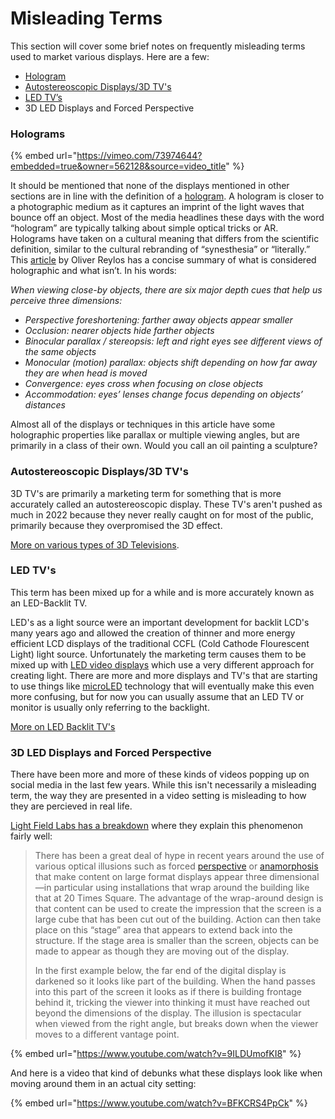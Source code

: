 # Misleading Terms

This section will cover some brief notes on frequently misleading terms used to market various displays. Here are a few:

* [Hologram](misleading-terms.md#holograms)
* [Autostereoscopic Displays/3D TV's](misleading-terms.md#autostereoscopic-displays-3d-tvs)
* [LED TV’s](misleading-terms.md#led-tvs)
* 3D LED Displays and Forced Perspective

### Holograms

{% embed url="https://vimeo.com/73974644?embedded=true&owner=562128&source=video_title" %}

It should be mentioned that none of the displays mentioned in other sections are in line with the definition of a [hologram](https://en.wikipedia.org/wiki/Holography). A hologram is closer to a photographic medium as it captures an imprint of the light waves that bounce off an object. Most of the media headlines these days with the word “hologram” are typically talking about simple optical tricks or AR. Holograms have taken on a cultural meaning that differs from the scientific definition, similar to the cultural rebranding of “synesthesia” or “literally.” This [article](http://doc-ok.org/?p=1172) by Oliver Reylos has a concise summary of what is considered holographic and what isn’t. In his words:

_When viewing close-by objects, there are six major depth cues that help us perceive three dimensions:_

* _Perspective foreshortening: farther away objects appear smaller_
* _Occlusion: nearer objects hide farther objects_
* _Binocular parallax / stereopsis: left and right eyes see different views of the same objects_
* _Monocular (motion) parallax: objects shift depending on how far away they are when head is moved_
* _Convergence: eyes cross when focusing on close objects_
* _Accommodation: eyes’ lenses change focus depending on objects’ distances_

Almost all of the displays or techniques in this article have some holographic properties like parallax or multiple viewing angles, but are primarily in a class of their own. Would you call an oil painting a sculpture?

### Autostereoscopic Displays/3D TV's

3D TV's are primarily a marketing term for something that is more accurately called an autostereoscopic display. These TV's aren't pushed as much in 2022 because they never really caught on for most of the public, primarily because they overpromised the 3D effect.

[More on various types of 3D Televisions](https://en.wikipedia.org/wiki/3D\_television).

### LED TV's

This term has been mixed up for a while and is more accurately known as an LED-Backlit TV.&#x20;

LED's as a light source were an important development for backlit LCD's many years ago and allowed the creation of thinner and more energy efficient LCD displays of the traditional CCFL (Cold Cathode Flourescent Light) light source. Unfortunately  the marketing term causes them to be mixed up with [LED video displays](../standard-displays/led.md) which use a very different approach for creating light. There are more and more displays and TV's that are starting to use things like [microLED](https://en.wikipedia.org/wiki/MicroLED) technology that will eventually make this even more confusing, but for now you can usually assume that an LED TV or monitor is usually only referring to the backlight.

[More on LED Backlit TV's](https://en.wikipedia.org/wiki/LED-backlit\_LCD)

### 3D LED Displays and Forced Perspective

There have been more and more of these kinds of videos popping up on social media in the last few years. While this isn't necessarily a misleading term, the way they are presented in a video setting is misleading to how they are percieved in real life.

[Light Field Labs has a breakdown](https://www.lightfieldlab.com/blogposts/the-future-of-large-screen-displays) where they explain this phenomenon fairly well:

> There has been a great deal of hype in recent years around the use of various optical illusions such as forced [perspective](https://en.wikipedia.org/wiki/Forced\_perspective) or [anamorphosis](https://en.wikipedia.org/wiki/Anamorphosis) that make content on large format displays appear three dimensional—in particular using installations that wrap around the building like that at 20 Times Square. The advantage of the wrap-around design is that content can be used to create the impression that the screen is a large cube that has been cut out of the building. Action can then take place on this “stage” area that appears to extend back into the structure. If the stage area is smaller than the screen, objects can be made to appear as though they are moving out of the display.&#x20;
>
> In the first example below, the far end of the digital display is darkened so it looks like part of the building. When the hand passes into this part of the screen it looks as if there is building frontage behind it, tricking the viewer into thinking it must have reached out beyond the dimensions of the display. The illusion is spectacular when viewed from the right angle, but breaks down when the viewer moves to a different vantage point.&#x20;

{% embed url="https://www.youtube.com/watch?v=9ILDUmofKI8" %}

And here is a video that kind of debunks what these displays look like when moving around them in an actual city setting:

{% embed url="https://www.youtube.com/watch?v=BFKCRS4PpCk" %}
